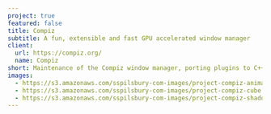 ```yaml
---
project: true
featured: false
title: Compiz
subtitle: A fun, extensible and fast GPU accelerated window manager
client:
  url: https://compiz.org/
  name: Compiz
short: Maintenance of the Compiz window manager, porting plugins to C++, adding tests and improving quality and enabling on mobile platforms.
images:
  - https://s3.amazonaws.com/sspilsbury-com-images/project-compiz-animations.gif
  - https://s3.amazonaws.com/sspilsbury-com-images/project-compiz-cube.png
  - https://s3.amazonaws.com/sspilsbury-com-images/project-compiz-shadows.png
---
```

